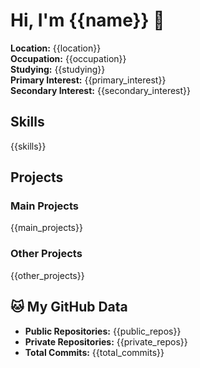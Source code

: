 # Hi, I'm {{name}} 👋

**Location:** {{location}}  
**Occupation:** {{occupation}}  
**Studying:** {{studying}}  
**Primary Interest:** {{primary_interest}}  
**Secondary Interest:** {{secondary_interest}}  

## Skills
{{skills}}

## Projects
### Main Projects
{{main_projects}}

### Other Projects
{{other_projects}}

## 🐱 My GitHub Data
- **Public Repositories:** {{public_repos}}
- **Private Repositories:** {{private_repos}}
- **Total Commits:** {{total_commits}}
